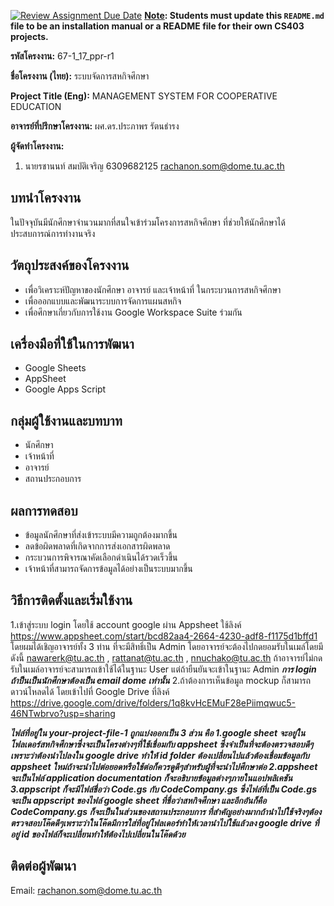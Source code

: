 [![Review Assignment Due Date](https://classroom.github.com/assets/deadline-readme-button-22041afd0340ce965d47ae6ef1cefeee28c7c493a6346c4f15d667ab976d596c.svg)](https://classroom.github.com/a/w8H8oomW)
**<ins>Note</ins>: Students must update this `README.md` file to be an installation manual or a README file for their own CS403 projects.**

**รหัสโครงงาน:** 67-1_17_ppr-r1

**ชื่อโครงงาน (ไทย):** ระบบจัดการสหกิจศึกษา

**Project Title (Eng):** MANAGEMENT SYSTEM FOR COOPERATIVE EDUCATION 

**อาจารย์ที่ปรึกษาโครงงาน:** ผศ.ดร.ประภาพร รัตนธำรง 

**ผู้จัดทำโครงงาน:** 
1. นายรชานนท์ สมบัติเจริญ  6309682125  rachanon.som@dome.tu.ac.th
   
## บทนำโครงงาน

ในปัจจุบันมีนักศึกษาจำนวนมากที่สนใจเข้าร่วมโครงการสหกิจศึกษา ที่ช่วยให้นักศึกษาได้ประสบการณ์การทำงานจริง 

## วัตถุประสงค์ของโครงงาน
- เพื่อวิเคราะห์ปัญหาของนักศึกษา อาจารย์ และเจ้าหน้าที่ ในกระบวนการสหกิจศึกษา
- เพื่อออกแบบและพัฒนาระบบการจัดการแผนสหกิจ 
- เพื่อศึกษาเกี่ยวกับการใช้งาน Google Workspace Suite ร่วมกัน 

## เครื่องมือที่ใช้ในการพัฒนา
- Google Sheets
- AppSheet
- Google Apps Script

## กลุ่มผู้ใช้งานและบทบาท
- นักศึกษา 
- เจ้าหน้าที่
- อาจารย์
- สถานประกอบการ

## ผลการทดสอบ
- ข้อมูลนักศึกษาที่ส่งเข้าระบบมีความถูกต้องมากขึ้น
- ลดข้อผิดพลาดที่เกิดจากการส่งเอกสารผิดพลาด
- กระบวนการพิจารณาคัดเลือกดำเนินได้รวดเร็วขึ้น
- เจ้าหน้าที่สามารถจัดการข้อมูลได้อย่างเป็นระบบมากขึ้น

## วิธีการติดตั้งและเริ่มใช้งาน 
1.เข้าสู่ระบบ login โดยใช้ account google ผ่าน Appsheet ใช้ลิงค์ https://www.appsheet.com/start/bcd82aa4-2664-4230-adf8-f1175d1bffd1 โดยผมได้เชิญอาจารย์ทั้ง 3 ท่าน ที่จะมีสิทธิ์เป็น Admin โดยอาจารย์จะต้องไปกดยอมรับในเมล์โดยมีดังนี้ nawarerk@tu.ac.th , rattanat@tu.ac.th , nnuchako@tu.ac.th ถ้าอาจารย์ไม่กดรับในเมล์อาจารย์จะสามารถเข้าใช้ได้ในฐานะ User แต่ถ้ายืนยันจะเข้าในฐานะ Admin ***การ login ถ้าป็นเป็นนักศึกษาต้องเป็น email dome เท่านั้น***
2.ถ้าต้องการเห็นข้อมูล mockup ก็สามารถดาวน์โหลดได้ โดยเข้าไปที่ Google Drive ที่ลิงค์ https://drive.google.com/drive/folders/1q8kvHcEMuF28ePiimqwuc5-46NTwbrvo?usp=sharing

***ไฟล์ที่อยู่ใน your-project-file-1 ถูกแบ่งออกเป็น 3 ส่วน คือ 1.google sheet จะอยู่ใน โฟลเดอร์สหกิจศึกษาซึ่งจะเป็นโครงต่างๆที่ใช้เชื่อมกับ appsheet ซึ่งจำเป็นที่จะต้องตรวจสอบดีๆเพราะว่าต้องนำไปลงใน google drive ทำให้ id folder ต้องเปลี่ยนไปแล้วต้องเชื่อมข้อมูลกับ appsheet ใหม่ถ้าจะนำไปต่อยอดหรือใช้ต่อก็ควรดูดีๆสำหรับผู้ที่จะนำไปศึกษาต่อ 2.appsheet จะเป็นไฟล์ application documentation ก็จะอธิบายข้อมูลต่างๆภายในแอปพลิเคชัน 3.appscript ก็จะมีไฟล์ชื่อว่า Code.gs กับ CodeCompany.gs ซึ่งไฟล์ที่เป็น Code.gs จะเป็น appscript ของไฟล์ google sheet ที่ชื่อว่าสหกิจศึกษา และอีกอันก็คือ CodeCompany.gs ก็จะเป็นในส่วนของสถานประกอบการ ที่สำคัญอย่างมากถ้านำไปใช้จริงๆต้องตรวจสอบโค๊ดดีๆเพราะว่าในโค๊ดมีการใส่ที่อยู่โฟลเดอร์ทำให้เวลานำไปใช้แล้วลง google drive ที่อยู่ id ของไฟล์ก็จะเปลี่ยนทำให้ต้องไปเปลี่ยนในโค๊ดด้วย***

## ติดต่อผู้พัฒนา
Email: rachanon.som@dome.tu.ac.th  
